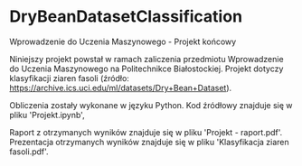 # DryBeanDatasetClassification
Wprowadzenie do Uczenia Maszynowego - Projekt końcowy

Niniejszy projekt powstał w ramach zaliczenia przedmiotu Wprowadzenie do Uczenia Maszynowego na Politechnikce Białostockiej. Projekt dotyczy klasyfikacji ziaren fasoli (źródło: https://archive.ics.uci.edu/ml/datasets/Dry+Bean+Dataset).

Obliczenia zostały wykonane w języku Python. Kod źródłowy znajduje się w pliku 'Projekt.ipynb',

Raport z otrzymanych wyników znajduje się w pliku 'Projekt - raport.pdf'.
Prezentacja otrzymanych wyników znajduje się w pliku 'Klasyfikacja ziaren fasoli.pdf'.
